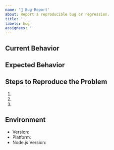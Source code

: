 ```yaml
---
name: '🐛 Bug Report'
about: Report a reproducible bug or regression.
title: ''
labels: bug
assignees: ''
---
```


## Current Behavior

<!-- Describe how the issue manifests. -->

## Expected Behavior

<!-- Describe what the desired behavior would be. -->

## Steps to Reproduce the Problem

1.
2.
3.

## Environment

- Version: <!-- Release version available on the GitHub repository home -->
- Platform: <!-- Windows/Mac/Linux -->
- Node.js Version: <!-- Output of running `node -v` -->
